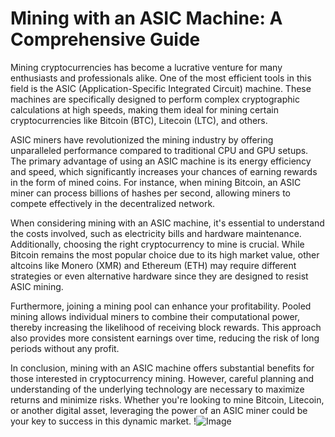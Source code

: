 # Mining with an ASIC Machine: A Comprehensive Guide

Mining cryptocurrencies has become a lucrative venture for many enthusiasts and professionals alike. One of the most efficient tools in this field is the ASIC (Application-Specific Integrated Circuit) machine. These machines are specifically designed to perform complex cryptographic calculations at high speeds, making them ideal for mining certain cryptocurrencies like Bitcoin (BTC), Litecoin (LTC), and others.

ASIC miners have revolutionized the mining industry by offering unparalleled performance compared to traditional CPU and GPU setups. The primary advantage of using an ASIC machine is its energy efficiency and speed, which significantly increases your chances of earning rewards in the form of mined coins. For instance, when mining Bitcoin, an ASIC miner can process billions of hashes per second, allowing miners to compete effectively in the decentralized network.

When considering mining with an ASIC machine, it's essential to understand the costs involved, such as electricity bills and hardware maintenance. Additionally, choosing the right cryptocurrency to mine is crucial. While Bitcoin remains the most popular choice due to its high market value, other altcoins like Monero (XMR) and Ethereum (ETH) may require different strategies or even alternative hardware since they are designed to resist ASIC mining.

Furthermore, joining a mining pool can enhance your profitability. Pooled mining allows individual miners to combine their computational power, thereby increasing the likelihood of receiving block rewards. This approach also provides more consistent earnings over time, reducing the risk of long periods without any profit.

In conclusion, mining with an ASIC machine offers substantial benefits for those interested in cryptocurrency mining. However, careful planning and understanding of the underlying technology are necessary to maximize returns and minimize risks. Whether you're looking to mine Bitcoin, Litecoin, or another digital asset, leveraging the power of an ASIC miner could be your key to success in this dynamic market. !![Image](https://github.com/user-attachments/assets/590b50a7-4459-4e76-8a31-559aed223621)